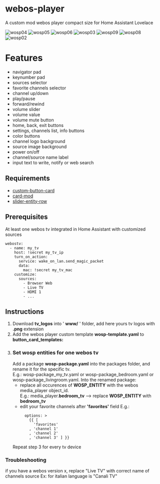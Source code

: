 # webos-player
A custom mod webos player compact size for Home Assistant Lovelace

![wosp04](https://user-images.githubusercontent.com/47286900/135503828-a5a50469-71ab-4dca-bd35-f47422d25306.png)
![wosp05](https://user-images.githubusercontent.com/47286900/135503838-bd0fc489-81cb-4c75-a79f-405a5596cec3.png)
![wosp06](https://user-images.githubusercontent.com/47286900/135503851-3ff78571-b0b1-4d2f-a3ed-9a5b37e2a900.png)
![wosp03](https://user-images.githubusercontent.com/47286900/135503813-69e47c1d-cf89-4ae3-b569-e1ef61c07982.png)
![wosp09](https://user-images.githubusercontent.com/47286900/135503877-bd31ceb6-ee2a-41e4-a8ba-23b515ff88b6.png)
![wosp08](https://user-images.githubusercontent.com/47286900/135503867-4eaf1517-88dc-4a96-995a-1255e02381a6.png)
![wosp02](https://user-images.githubusercontent.com/47286900/135503789-744eed7a-a5f6-4137-8ffa-39bc92afb19f.png)

# Features
* navigator pad
* keynumber pad
* sources selector
* favorite channels selector
* channel up/down
* play/pause
* forward/rewind
* volume slider
* volume value
* volume mute button
* home, back, exit buttons
* settings, channels list, info buttons
* color buttons
* channel logo background
* source image background
* power on/off
* channel/source name label
* input text to write, notify or web search

## Requirements
- [custom-button-card](https://github.com/custom-cards/button-card)
- [card-mod](https://github.com/thomasloven/lovelace-card-mod)
- [slider-entity-row](https://github.com/thomasloven/lovelace-slider-entity-row)

## Prerequisites
At least one webos tv integrated in Home Assistant with customized sources
```
webostv:
  - name: my_tv
    host: !secret my_tv_ip
    turn_on_action:
      service: wake_on_lan.send_magic_packet
      data:
        mac: !secret my_tv_mac
    customize:
      sources:
        - Browser Web 
        - Live TV   
        - HDMI 1
        - ...
```
## Instructions
1. Download **tv_logos** into ' **www/** ' folder, add here yours tv logos with **.png** extension
2. Add the webos player custom template **wosp-template.yaml** to **button_card_templates:**
3. ### Set wosp entities for one webos tv
   Add a package **wosp-package.yaml**  into the packages folder, and rename it for the specific tv.  
   E.g.: wosp-package_my_tv.yaml or wosp-package_bedroom.yaml or wosp-package_livingroom.yaml.
   Into the renamed package:
     * replace all occurences of **WOSP_ENTITY** with the webos media_player object_id.  
       E.g.: media_player.**bedroom_tv** --> replace **WOSP_ENTITY** with **bedroom_tv**
     * edit your favorite channels after **'favorites'** field
       E.g.:
       ```
         options: >
           {{ [
             'favorites'
           , 'channel 1'
           , 'channel 2'
           , 'channel 3' ] }}
       ```
    Repeat step 3 for every tv device
### Troubleshooting
if you have a webos version x, replace "Live TV" with correct name of channels source
Ex: for italian language is "Canali TV"


